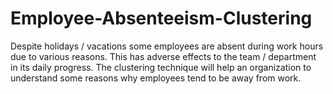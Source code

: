 # Employee-Absenteeism-Clustering
Despite holidays / vacations some employees are absent during work hours due to various reasons. This has adverse effects to the team / department in its daily progress. The clustering technique will help an organization to understand some reasons why employees tend to be away from work.
